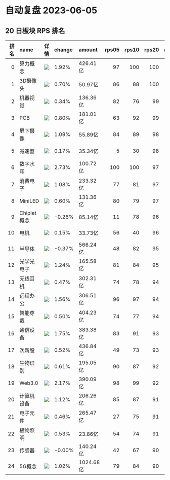 # 自动复盘 2023-06-05
## 20 日板块 RPS 排名
|   排名 | name        | 详情                                                                                                | change   | amount    |   rps05 |   rps10 |   rps20 |   rps50 |   rps120 |   rps250 | volume      |
|-------:|:------------|:----------------------------------------------------------------------------------------------------|:---------|:----------|--------:|--------:|--------:|--------:|---------:|---------:|:------------|
|      0 | 算力概念    | ![](https://sykent-blog-image.oss-cn-beijing.aliyuncs.com/quant/image/2023/6/1685954449381-tmp.jpg) | 1.92%    | 426.41亿  |      97 |     100 |     100 |       0 |        0 |        0 | 1456.48万手 |
|      1 | 3D摄像头    | ![](https://sykent-blog-image.oss-cn-beijing.aliyuncs.com/quant/image/2023/6/1685954450910-tmp.jpg) | 0.70%    | 50.97亿   |      86 |      88 |     100 |      80 |       73 |       56 | 410.26万手  |
|      2 | 机器视觉    | ![](https://sykent-blog-image.oss-cn-beijing.aliyuncs.com/quant/image/2023/6/1685954451927-tmp.jpg) | 0.34%    | 136.36亿  |      82 |      76 |      99 |      93 |       96 |      100 | 638.09万手  |
|      3 | PCB         | ![](https://sykent-blog-image.oss-cn-beijing.aliyuncs.com/quant/image/2023/6/1685954453002-tmp.jpg) | 0.80%    | 181.01亿  |      63 |      92 |      99 |      81 |       79 |       82 | 1014.06万手 |
|      4 | 屏下摄像    | ![](https://sykent-blog-image.oss-cn-beijing.aliyuncs.com/quant/image/2023/6/1685954454063-tmp.jpg) | 1.09%    | 55.89亿   |      84 |      89 |      98 |      74 |       82 |       60 | 848.89万手  |
|      5 | 减速器      | ![](https://sykent-blog-image.oss-cn-beijing.aliyuncs.com/quant/image/2023/6/1685954455063-tmp.jpg) | 0.17%    | 35.34亿   |       5 |      30 |      98 |      66 |       66 |        0 | 255.85万手  |
|      6 | 数字水印    | ![](https://sykent-blog-image.oss-cn-beijing.aliyuncs.com/quant/image/2023/6/1685954455710-tmp.jpg) | 2.73%    | 100.72亿  |     100 |     100 |      97 |      96 |        0 |        0 | 727.88万手  |
|      7 | 消费电子    | ![](https://sykent-blog-image.oss-cn-beijing.aliyuncs.com/quant/image/2023/6/1685954456688-tmp.jpg) | 1.08%    | 233.32亿  |      77 |      81 |      97 |      77 |       70 |       79 | 1289.35万手 |
|      8 | MiniLED     | ![](https://sykent-blog-image.oss-cn-beijing.aliyuncs.com/quant/image/2023/6/1685954457825-tmp.jpg) | 0.60%    | 131.36亿  |      80 |      79 |      97 |      82 |       80 |       74 | 1437.37万手 |
|      9 | Chiplet概念 | ![](https://sykent-blog-image.oss-cn-beijing.aliyuncs.com/quant/image/2023/6/1685954458728-tmp.jpg) | -0.26%   | 85.14亿   |      11 |      78 |      96 |      73 |       93 |        0 | 292.98万手  |
|     10 | 电机        | ![](https://sykent-blog-image.oss-cn-beijing.aliyuncs.com/quant/image/2023/6/1685954459749-tmp.jpg) | 0.15%    | 33.73亿   |      56 |      40 |      96 |      95 |       85 |       82 | 158.61万手  |
|     11 | 半导体      | ![](https://sykent-blog-image.oss-cn-beijing.aliyuncs.com/quant/image/2023/6/1685954460914-tmp.jpg) | -0.37%   | 566.24亿  |      48 |      82 |      95 |      84 |       86 |       77 | 1148.47万手 |
|     12 | 光学光电子  | ![](https://sykent-blog-image.oss-cn-beijing.aliyuncs.com/quant/image/2023/6/1685954462196-tmp.jpg) | 1.24%    | 165.58亿  |      81 |      84 |      95 |      80 |       83 |       80 | 1752.83万手 |
|     13 | 无线耳机    | ![](https://sykent-blog-image.oss-cn-beijing.aliyuncs.com/quant/image/2023/6/1685954463197-tmp.jpg) | 0.47%    | 302.31亿  |      74 |      78 |      94 |      69 |       76 |       74 | 1338.31万手 |
|     14 | 远程办公    | ![](https://sykent-blog-image.oss-cn-beijing.aliyuncs.com/quant/image/2023/6/1685954464313-tmp.jpg) | 1.56%    | 306.51亿  |      96 |      97 |      94 |      93 |       99 |       98 | 1659.15万手 |
|     15 | 智能穿戴    | ![](https://sykent-blog-image.oss-cn-beijing.aliyuncs.com/quant/image/2023/6/1685954465382-tmp.jpg) | 0.50%    | 404.23亿  |      74 |      77 |      94 |      61 |       74 |       64 | 2511.55万手 |
|     16 | 通信设备    | ![](https://sykent-blog-image.oss-cn-beijing.aliyuncs.com/quant/image/2023/6/1685954466430-tmp.jpg) | 1.75%    | 383.38亿  |      83 |      91 |      93 |      97 |       88 |       89 | 1722.21万手 |
|     17 | 次新股      | ![](https://sykent-blog-image.oss-cn-beijing.aliyuncs.com/quant/image/2023/6/1685954467481-tmp.jpg) | 0.52%    | 436.84亿  |      49 |      73 |      93 |      75 |       69 |       63 | 1317.09万手 |
|     18 | 生物识别    | ![](https://sykent-blog-image.oss-cn-beijing.aliyuncs.com/quant/image/2023/6/1685954468733-tmp.jpg) | 0.61%    | 195.05亿  |      90 |      87 |      92 |      91 |       95 |       90 | 1153.05万手 |
|     19 | Web3.0      | ![](https://sykent-blog-image.oss-cn-beijing.aliyuncs.com/quant/image/2023/6/1685954469707-tmp.jpg) | 2.17%    | 390.09亿  |      98 |      99 |      92 |      99 |      100 |        0 | 2445.01万手 |
|     20 | 计算机设备  | ![](https://sykent-blog-image.oss-cn-beijing.aliyuncs.com/quant/image/2023/6/1685954470905-tmp.jpg) | 1.12%    | 206.26亿  |      85 |      87 |      91 |      91 |       91 |       87 | 1052.35万手 |
|     21 | 电子元件    | ![](https://sykent-blog-image.oss-cn-beijing.aliyuncs.com/quant/image/2023/6/1685954472089-tmp.jpg) | 0.46%    | 265.47亿  |      27 |      75 |      91 |      53 |       54 |       51 | 1067.56万手 |
|     22 | 植物照明    | ![](https://sykent-blog-image.oss-cn-beijing.aliyuncs.com/quant/image/2023/6/1685954473033-tmp.jpg) | 0.53%    | 23.86亿   |      54 |      74 |      91 |      68 |       78 |       64 | 222.05万手  |
|     23 | 传感器      | ![](https://sykent-blog-image.oss-cn-beijing.aliyuncs.com/quant/image/2023/6/1685954474071-tmp.jpg) | -0.00%   | 140.24亿  |      42 |      67 |      90 |      60 |       75 |       67 | 653.29万手  |
|     24 | 5G概念      | ![](https://sykent-blog-image.oss-cn-beijing.aliyuncs.com/quant/image/2023/6/1685954475179-tmp.jpg) | 1.02%    | 1024.68亿 |      79 |      84 |      90 |      86 |       81 |       85 | 6355.15万手 |